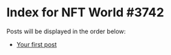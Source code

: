 # Index for NFT World #3742
Posts will be displayed in the order below:

- [Your first post](./001-first.md)

